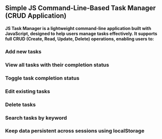 ## Simple JS Command-Line-Based Task Manager (CRUD Application)

#### JS Task Manager is a lightweight command-line application built with JavaScript, designed to help users manage tasks effectively. It supports full CRUD (Create, Read, Update, Delete) operations, enabling users to:

### Add new tasks

### View all tasks with their completion status

### Toggle task completion status

### Edit existing tasks

### Delete tasks

### Search tasks by keyword

### Keep data persistent across sessions using localStorage
